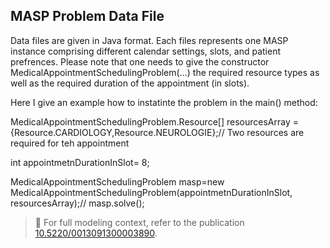 ## MASP Problem Data File

Data files are given in Java format. Each files represents one MASP instance comprising different calendar settings, slots, and patient prefrences. Please note that one needs to give the constructor MedicalAppointmentSchedulingProblem(...) the required resource types as well as the required duration of the appointment (in slots). 

Here I give an example how to instatinte the problem in the main() method:
  
 MedicalAppointmentSchedulingProblem.Resource[] resourcesArray = {Resource.CARDIOLOGY,Resource.NEUROLOGIE};// Two resources are required for teh appointment
 
 int appointmetnDurationInSlot= 8;


 MedicalAppointmentSchedulingProblem masp=new  MedicalAppointmentSchedulingProblem(appointmetnDurationInSlot, resourcesArray);//
  masp.solve();
           
           
> 📖 For full modeling context, refer to the publication [10.5220/0013091300003890](https://doi.org/10.5220/0013091300003890).
